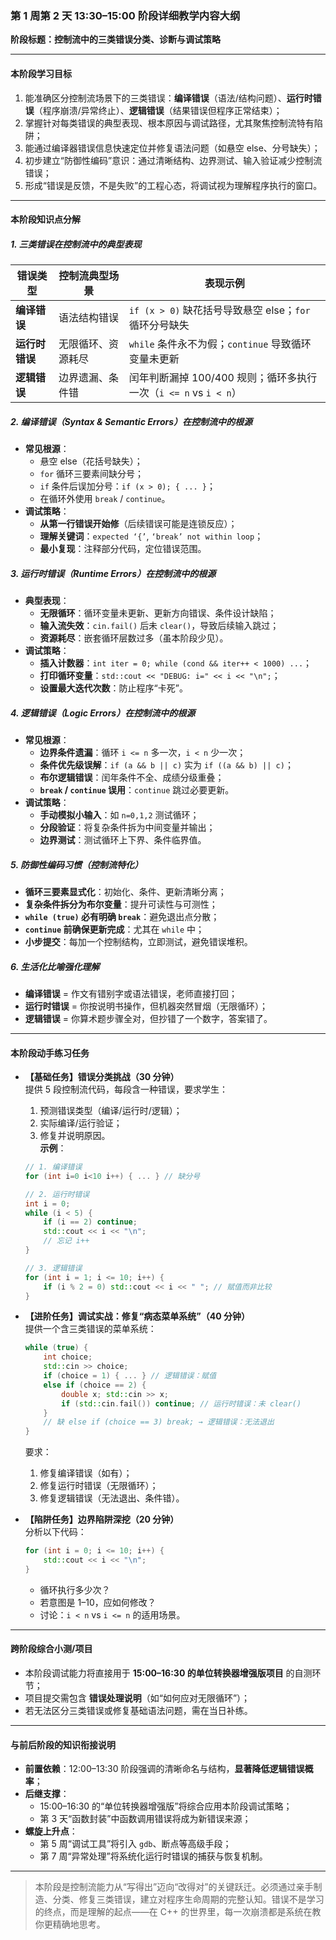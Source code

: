 ### 第 1 周第 2 天 13:30–15:00 阶段详细教学内容大纲  
**阶段标题：控制流中的三类错误分类、诊断与调试策略**

---

#### **本阶段学习目标**  
1. 能准确区分控制流场景下的三类错误：**编译错误**（语法/结构问题）、**运行时错误**（程序崩溃/异常终止）、**逻辑错误**（结果错误但程序正常结束）；  
2. 掌握针对每类错误的典型表现、根本原因与调试路径，尤其聚焦控制流特有陷阱；  
3. 能通过编译器错误信息快速定位并修复语法问题（如悬空 else、分号缺失）；  
4. 初步建立“防御性编码”意识：通过清晰结构、边界测试、输入验证减少控制流错误；  
5. 形成“错误是反馈，不是失败”的工程心态，将调试视为理解程序执行的窗口。

---

#### **本阶段知识点分解**

##### 1. **三类错误在控制流中的典型表现**
| 错误类型       | 控制流典型场景 | 表现示例 |
|----------------|----------------|--------|
| **编译错误**   | 语法结构错误 | `if (x > 0)` 缺花括号导致悬空 else；`for` 循环分号缺失 |
| **运行时错误** | 无限循环、资源耗尽 | `while` 条件永不为假；`continue` 导致循环变量未更新 |
| **逻辑错误**   | 边界遗漏、条件错 | 闰年判断漏掉 100/400 规则；循环多执行一次（`i <= n` vs `i < n`） |

##### 2. **编译错误（Syntax & Semantic Errors）在控制流中的根源**
- **常见根源**：
  - 悬空 else（花括号缺失）；
  - `for` 循环三要素间缺分号；
  - `if` 条件后误加分号：`if (x > 0); { ... }`；
  - 在循环外使用 `break` / `continue`。
- **调试策略**：
  - **从第一行错误开始修**（后续错误可能是连锁反应）；
  - **理解关键词**：`expected ‘{’`, `‘break’ not within loop`；
  - **最小复现**：注释部分代码，定位错误范围。

##### 3. **运行时错误（Runtime Errors）在控制流中的根源**
- **典型表现**：
  - **无限循环**：循环变量未更新、更新方向错误、条件设计缺陷；
  - **输入流失效**：`cin.fail()` 后未 `clear()`，导致后续输入跳过；
  - **资源耗尽**：嵌套循环层数过多（虽本阶段少见）。
- **调试策略**：
  - **插入计数器**：`int iter = 0; while (cond && iter++ < 1000) ...`；
  - **打印循环变量**：`std::cout << "DEBUG: i=" << i << "\n";`；
  - **设置最大迭代次数**：防止程序“卡死”。

##### 4. **逻辑错误（Logic Errors）在控制流中的根源**
- **常见根源**：
  - **边界条件遗漏**：循环 `i <= n` 多一次，`i < n` 少一次；
  - **条件优先级误解**：`if (a && b || c)` 实为 `if ((a && b) || c)`；
  - **布尔逻辑错误**：闰年条件不全、成绩分级重叠；
  - **`break` / `continue` 误用**：`continue` 跳过必要更新。
- **调试策略**：
  - **手动模拟小输入**：如 `n=0,1,2` 测试循环；
  - **分段验证**：将复杂条件拆为中间变量并输出；
  - **边界测试**：测试循环上下界、条件临界值。

##### 5. **防御性编码习惯（控制流特化）**
- **循环三要素显式化**：初始化、条件、更新清晰分离；
- **复杂条件拆分为布尔变量**：提升可读性与可测性；
- **`while (true)` 必有明确 `break`**：避免退出点分散；
- **`continue` 前确保更新完成**：尤其在 `while` 中；
- **小步提交**：每加一个控制结构，立即测试，避免错误堆积。

##### 6. **生活化比喻强化理解**
- **编译错误** = 作文有错别字或语法错误，老师直接打回；  
- **运行时错误** = 你按说明书操作，但机器突然冒烟（无限循环）；  
- **逻辑错误** = 你算术题步骤全对，但抄错了一个数字，答案错了。

---

#### **本阶段动手练习任务**

- **【基础任务】错误分类挑战（30 分钟）**  
  提供 5 段控制流代码，每段含一种错误，要求学生：  
  1. 预测错误类型（编译/运行时/逻辑）；  
  2. 实际编译/运行验证；  
  3. 修复并说明原因。  
  **示例**：
  ```cpp
  // 1. 编译错误
  for (int i=0 i<10 i++) { ... } // 缺分号

  // 2. 运行时错误
  int i = 0;
  while (i < 5) {
      if (i == 2) continue;
      std::cout << i << "\n";
      // 忘记 i++
  }

  // 3. 逻辑错误
  for (int i = 1; i <= 10; i++) {
      if (i % 2 = 0) std::cout << i << " "; // 赋值而非比较
  }
  ```

- **【进阶任务】调试实战：修复“病态菜单系统”（40 分钟）**  
  提供一个含三类错误的菜单系统：
  ```cpp
  while (true) {
      int choice;
      std::cin >> choice;
      if (choice = 1) { ... } // 逻辑错误：赋值
      else if (choice == 2) {
          double x; std::cin >> x;
          if (std::cin.fail()) continue; // 运行时错误：未 clear()
      }
      // 缺 else if (choice == 3) break; → 逻辑错误：无法退出
  }
  ```
  要求：  
  1. 修复编译错误（如有）；  
  2. 修复运行时错误（无限循环）；  
  3. 修复逻辑错误（无法退出、条件错）。

- **【陷阱任务】边界陷阱深挖（20 分钟）**  
  分析以下代码：
  ```cpp
  for (int i = 0; i <= 10; i++) {
      std::cout << i << "\n";
  }
  ```
  - 循环执行多少次？  
  - 若意图是 1–10，应如何修改？  
  - 讨论：`i < n` vs `i <= n` 的适用场景。

---

#### **跨阶段综合小测/项目**  
- 本阶段调试能力将直接用于 **15:00–16:30 的单位转换器增强版项目** 的自测环节；  
- 项目提交需包含 **错误处理说明**（如“如何应对无限循环”）；  
- 若无法区分三类错误或修复基础语法问题，需在当日补练。

---

#### **与前后阶段的知识衔接说明**

- **前置依赖**：12:00–13:30 阶段强调的清晰命名与结构，**显著降低逻辑错误概率**；  
- **后继支撑**：  
  - 15:00–16:30 的“单位转换器增强版”将综合应用本阶段调试策略；  
  - 第 3 天“函数封装”中函数调用错误将成为新错误来源；  
- **螺旋上升点**：  
  - 第 5 周“调试工具”将引入 `gdb`、断点等高级手段；  
  - 第 7 周“异常处理”将系统化运行时错误的捕获与恢复机制。

--- 

> 本阶段是控制流能力从“写得出”迈向“改得对”的关键跃迁。必须通过亲手制造、分类、修复三类错误，建立对程序生命周期的完整认知。错误不是学习的终点，而是理解的起点——在 C++ 的世界里，每一次崩溃都是系统在教你更精确地思考。